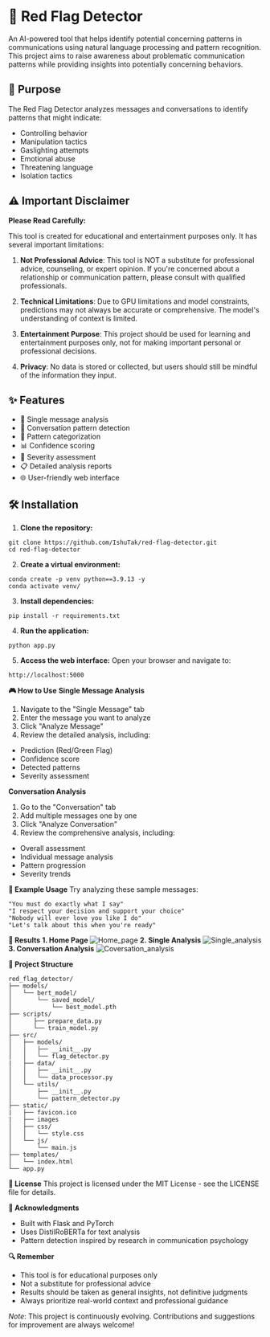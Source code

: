 # 🚩 Red Flag Detector

An AI-powered tool that helps identify potential concerning patterns in communications using natural language processing and pattern recognition. This project aims to raise awareness about problematic communication patterns while providing insights into potentially concerning behaviors.

## 🎯 Purpose

The Red Flag Detector analyzes messages and conversations to identify patterns that might indicate:
- Controlling behavior
- Manipulation tactics
- Gaslighting attempts
- Emotional abuse
- Threatening language
- Isolation tactics

## ⚠️ Important Disclaimer

**Please Read Carefully:**

This tool is created for educational and entertainment purposes only. It has several important limitations:

1. **Not Professional Advice**: This tool is NOT a substitute for professional advice, counseling, or expert opinion. If you're concerned about a relationship or communication pattern, please consult with qualified professionals.

2. **Technical Limitations**: Due to GPU limitations and model constraints, predictions may not always be accurate or comprehensive. The model's understanding of context is limited.

3. **Entertainment Purpose**: This project should be used for learning and entertainment purposes only, not for making important personal or professional decisions.

4. **Privacy**: No data is stored or collected, but users should still be mindful of the information they input.

## ✨ Features

- 📝 Single message analysis
- 💬 Conversation pattern detection
- 🎯 Pattern categorization
- 📊 Confidence scoring
- 🚨 Severity assessment
- 📋 Detailed analysis reports
- 🌐 User-friendly web interface

## 🛠️ Installation

1. **Clone the repository:**
```
git clone https://github.com/IshuTak/red-flag-detector.git
cd red-flag-detector 
```
2. **Create a virtual environment:**
```
conda create -p venv python==3.9.13 -y
conda activate venv/ 
```
3. **Install dependencies:**
```
pip install -r requirements.txt 
```
4. **Run the application:**
```
python app.py
```
5. **Access the web interface:**
   Open your browser and navigate to:
```
http://localhost:5000
```
**🎮 How to Use**
**Single Message Analysis**
1. Navigate to the "Single Message" tab
2. Enter the message you want to analyze
3. Click "Analyze Message"
4. Review the detailed analysis, including:
- Prediction (Red/Green Flag)
- Confidence score
- Detected patterns
- Severity assessment

**Conversation Analysis**
  
1. Go to the "Conversation" tab
2. Add multiple messages one by one
3. Click "Analyze Conversation"
4. Review the comprehensive analysis, including:
- Overall assessment
- Individual message analysis
- Pattern progression
- Severity trends

**🎯 Example Usage**
  Try analyzing these sample messages:
```
"You must do exactly what I say"
"I respect your decision and support your choice"
"Nobody will ever love you like I do"
"Let's talk about this when you're ready"
```
**💯 Results**
**1. Home Page**
![Home_page](https://github.com/user-attachments/assets/96888206-1bb3-42fb-80f3-aed363041cc8)
**2. Single Analysis**
![Single_analysis](https://github.com/user-attachments/assets/3748ca05-4b3f-4d21-b4d2-bf33ec5ab3f1)
**3. Conversation Analysis**
![Coversation_analysis](https://github.com/user-attachments/assets/0dad17f6-1a52-437f-8f38-a0f1bf0f2baf)

**🚀 Project Structure**
```
red_flag_detector/
├── models/
│   └── bert_model/
│       └── saved_model/
│           └── best_model.pth
├── scripts/
│      ├── prepare_data.py
│      └── train_model.py
├── src/
│   ├── models/
│   │   ├── __init__.py
│   │   └── flag_detector.py
|   ├── data/
│   │   ├── __init__.py
│   │   └── data_processor.py   
│   └── utils/
│       ├── __init__.py
│       └── pattern_detector.py
├── static/
|   ├── favicon.ico
|   ├── images
│   ├── css/
│   │   └── style.css
│   └── js/
│       └── main.js
├── templates/
│   └── index.html
└── app.py
```
**📝 License**
    This project is licensed under the MIT License - see the LICENSE file for details.

**🌟 Acknowledgments**
- Built with Flask and PyTorch
- Uses DistilRoBERTa for text analysis
- Pattern detection inspired by research in communication psychology

**🔍 Remember**
- This tool is for educational purposes only
- Not a substitute for professional advice
- Results should be taken as general insights, not definitive judgments
- Always prioritize real-world context and professional guidance

*Note*: This project is continuously evolving. Contributions and suggestions for improvement are always welcome!
